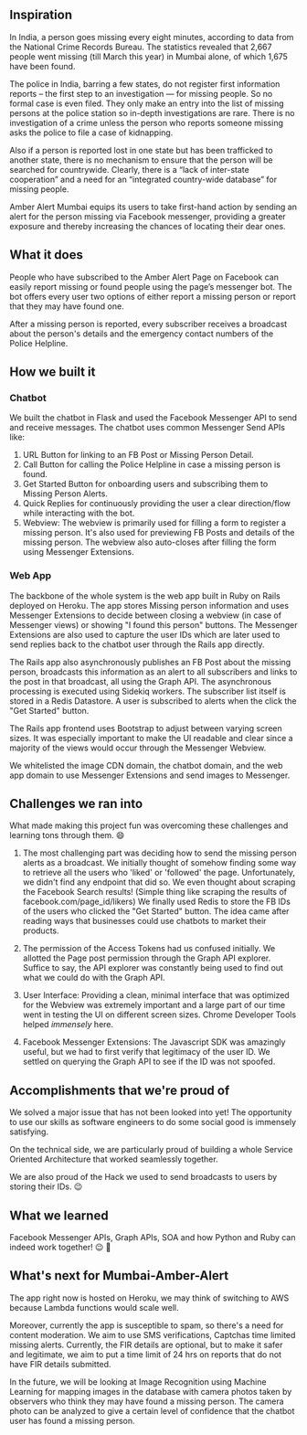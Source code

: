 ## Inspiration
 
In India, a person goes missing every eight minutes, according to data from the National Crime Records Bureau. The statistics revealed that 2,667 people went missing (till March this year) in Mumbai alone, of which 1,675 have been found. 
 
The police in India, barring a few states, do not register first information reports – the first step to an investigation — for missing people. So no formal case is even filed. They only make an entry into the list of missing persons at the police station so in-depth investigations are rare. There is no investigation of a crime unless the person who reports someone missing asks the police to file a case of kidnapping. 
 
Also if a person is reported lost in one state but has been trafficked to another state, there is no mechanism to ensure that the person will be searched for countrywide. Clearly, there is a “lack of inter-state cooperation” and a need for an “integrated country-wide database” for missing people. 
 
Amber Alert Mumbai equips its users to take first-hand action by sending an alert for the person missing via Facebook messenger, providing a greater exposure and thereby increasing the chances of locating their dear ones.
 
 
## What it does
People who have subscribed to the Amber Alert Page on Facebook can easily report missing or found people using the page’s messenger bot. The bot offers every user two options of either report a missing person or report that they may have found one.
 
After a missing person is reported, every subscriber receives a broadcast about the person's details and the emergency contact numbers of the Police Helpline.
 
## How we built it
 
### Chatbot
 
We built the chatbot in Flask and used the Facebook Messenger API to send and receive messages. The chatbot uses common Messenger Send APIs like:
1. URL Button for linking to an FB Post or Missing Person Detail.
2. Call Button for calling the Police Helpline in case a missing person is found.
3. Get Started Button for onboarding users and subscribing them to Missing Person Alerts.
4. Quick Replies for continuously providing the user a clear direction/flow while interacting with the bot.
5. Webview: The webview is primarily used for filling a form to register a missing person. It's also used for previewing FB Posts and details of the missing person. The webview also auto-closes after filling the form using Messenger Extensions.
 
### Web App
The backbone of the whole system is the web app built in Ruby on Rails deployed on Heroku. The app stores Missing person information and uses Messenger Extensions to decide between closing a webview (in case of Messenger views) or showing "I found this person" buttons. The Messenger Extensions are also used to capture the user IDs which are later used to send replies back to the chatbot user through the Rails app directly.
 
The Rails app also asynchronously publishes an FB Post about the missing person, broadcasts this information as an alert to all subscribers and links to the post in that broadcast, all using the Graph API. The asynchronous processing is executed using Sidekiq workers. The subscriber list itself is stored in a Redis Datastore. A user is subscribed to alerts when the click the "Get Started" button.
 
The Rails app frontend uses Bootstrap to adjust between varying screen sizes. It was especially important to make the UI readable and clear since a majority of the views would occur through the Messenger Webview. 
 
We whitelisted the image CDN domain, the chatbot domain, and the web app domain to use Messenger Extensions and send images to Messenger.
 
## Challenges we ran into
What made making this project fun was overcoming these challenges and learning tons through them. :smile:
1. The most challenging part was deciding how to send the missing person alerts as a broadcast. We initially thought of somehow finding some way to retrieve all the users who 'liked' or 'followed' the page. Unfortunately, we didn't find any endpoint that did so. We even thought about scraping the Facebook Search results! (Simple thing like scraping the results of facebook.com/page_id/likers)
We finally used Redis to store the FB IDs of the users who clicked the "Get Started" button. The idea came after reading ways that businesses could use chatbots to market their products.
 
2. The permission of the Access Tokens had us confused initially. We allotted the Page post permission through the Graph API explorer. Suffice to say, the API explorer was constantly being used to find out what we could do with the Graph API.
 
3. User Interface: Providing a clean, minimal interface that was optimized for the Webview was extremely important and a large part of our time went in testing the UI on different screen sizes. Chrome Developer Tools helped *immensely* here.
 
4. Facebook Messenger Extensions: The Javascript SDK was amazingly useful, but we had to first verify that legitimacy of the user ID. We settled on querying the Graph API to see if the ID was not spoofed.
 
## Accomplishments that we're proud of
 
We solved a major issue that has not been looked into yet! The opportunity to use our skills as software engineers to do some social good is immensely satisfying.
 
On the technical side, we are particularly proud of building a whole Service Oriented Architecture that worked seamlessly together.
 
We are also proud of the Hack we used to send broadcasts to users by storing their IDs. :wink:
 
 
## What we learned
 
Facebook Messenger APIs, Graph APIs, SOA and how Python and Ruby can indeed work together! :wink: :tada:
 
## What's next for Mumbai-Amber-Alert
 
The app right now is hosted on Heroku, we may think of switching to AWS because Lambda functions would scale well.
 
Moreover, currently the app is susceptible to spam, so there's a need for content moderation. We aim to use SMS verifications, Captchas time limited missing alerts.
Currently, the FIR details are optional, but to make it safer and legitimate, we aim to put a time limit of 24 hrs on reports that do not have FIR details submitted.
 
In the future, we will be looking at Image Recognition using Machine Learning for mapping images in the database with camera photos taken by observers who think they may have found a missing person.
The camera photo can be analyzed to give a certain level of confidence that the chatbot user has found a missing person.
